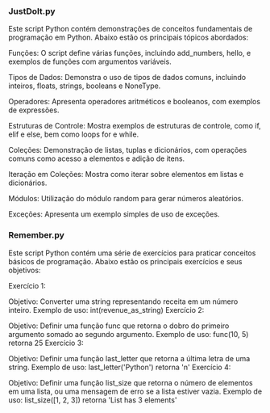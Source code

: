 ### JustDoIt.py
Este script Python contém demonstrações de conceitos fundamentais de programação em Python. Abaixo estão os principais tópicos abordados:

Funções: O script define várias funções, incluindo add_numbers, hello, e exemplos de funções com argumentos variáveis.

Tipos de Dados: Demonstra o uso de tipos de dados comuns, incluindo inteiros, floats, strings, booleans e NoneType.

Operadores: Apresenta operadores aritméticos e booleanos, com exemplos de expressões.

Estruturas de Controle: Mostra exemplos de estruturas de controle, como if, elif e else, bem como loops for e while.

Coleções: Demonstração de listas, tuplas e dicionários, com operações comuns como acesso a elementos e adição de itens.

Iteração em Coleções: Mostra como iterar sobre elementos em listas e dicionários.

Módulos: Utilização do módulo random para gerar números aleatórios.

Exceções: Apresenta um exemplo simples de uso de exceções.

### Remember.py
Este script Python contém uma série de exercícios para praticar conceitos básicos de programação. Abaixo estão os principais exercícios e seus objetivos:

Exercício 1:

Objetivo: Converter uma string representando receita em um número inteiro.
Exemplo de uso: int(revenue_as_string)
Exercício 2:

Objetivo: Definir uma função func que retorna o dobro do primeiro argumento somado ao segundo argumento.
Exemplo de uso: func(10, 5) retorna 25
Exercício 3:

Objetivo: Definir uma função last_letter que retorna a última letra de uma string.
Exemplo de uso: last_letter('Python') retorna 'n'
Exercício 4:

Objetivo: Definir uma função list_size que retorna o número de elementos em uma lista, ou uma mensagem de erro se a lista estiver vazia.
Exemplo de uso: list_size([1, 2, 3]) retorna 'List has 3 elements'